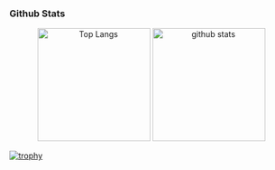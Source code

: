 ### Github Stats
<p align="center"> 
  <img alt="Top Langs" height="200px" src="https://github-readme-stats.vercel.app/api?username=ooooose&theme=algolia" />
  <img alt="github stats" height="200px" src="https://github-readme-stats.vercel.app/api/top-langs/?username=ooooose&layout=compact&theme=algolia" />
</p>

[![trophy](https://github-profile-trophy.vercel.app/?username=ooooose)](https://github.com/ryo-ma/github-profile-trophy)

<!--
**ooooose/ooooose** is a ✨ _special_ ✨ repository because its `README.md` (this file) appears on your GitHub profile.

Here are some ideas to get you started:

- 🔭 I’m currently working on ...
- 🌱 I’m currently learning ...
- 👯 I’m looking to collaborate on ...
- 🤔 I’m looking for help with ...
- 💬 Ask me about ...
- 📫 How to reach me: ...
- 😄 Pronouns: ...
- ⚡ Fun fact: ...
-->
